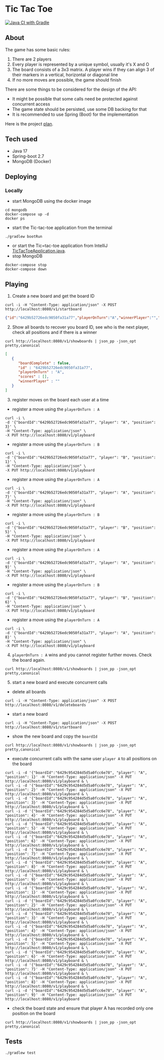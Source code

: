 # Tic Tac Toe

[![Java CI with Gradle](https://github.com/felipegutierrez/tic-tac-toe/actions/workflows/gradle.yml/badge.svg)](https://github.com/felipegutierrez/tic-tac-toe/actions/workflows/gradle.yml)

## About
The game has some basic rules:
1. There are 2 players
2. Every player is represented by a unique symbol, usually it's X and O
3. The board consists of a 3x3 matrix. A player wins if they can align 3 of their markers in a vertical, horizontal or diagonal line
4. If no more moves are possible, the game should finish

There are some things to be considered for the design of the API:
* It might be possible that some calls need be protected against concurrent access 
* The game state should be persisted, use some DB backing for that 
* It is recommended to use Spring (Boot) for the implementation

Here is the project [plan](plan.md).

## Tech used
* Java 17
* Spring-boot 2.7
* MongoDB (Docker)

## Deploying
### Locally
* start MongoDB using the docker image
```
cd mongodb
docker-compose up -d
docker ps
```
* start the Tic-tac-toe application from the terminal
```
./gradlew bootRun
```
* or start the Tic=tac-toe application from IntelliJ [TicTacToeApplication.java](src/main/java/com/adsquare/tictactoe/TicTacToeApplication.java).
* stop MongoDB
```
docker-compose stop
docker-compose down
```

## Playing
1. Create a new board and get the board ID
```shell
curl -i -H "Content-Type: application/json" -X POST http://localhost:8080/v1/startboard
```
```json
{"id":"6429b52726edc9050fa31a77","playerOnTurn":"A","winnerPlayer":"","boardComplete":false,"scores":[]}
```
2. Show all boards to recover you board ID, see who is the next player, check all positions and if there is a winner
```shell
curl http://localhost:8080/v1/showboards | json_pp -json_opt pretty,canonical
```
```json
[
   {
      "boardComplete" : false,
      "id" : "6429b52726edc9050fa31a77",
      "playerOnTurn" : "A",
      "scores" : [],
      "winnerPlayer" : ""
   }
]
```
3. register moves on the board each user at a time
* register a move using the `playerOnTurn : A`
```shell
curl -i \
-d '{"boardId":"6429b52726edc9050fa31a77", "player": "A", "position": 3}' \
-H "Content-Type: application/json" \
-X PUT http://localhost:8080/v1/playboard
```
* register a move using the `playerOnTurn : B`
```shell
curl -i \
-d '{"boardId":"6429b52726edc9050fa31a77", "player": "B", "position": 1}' \
-H "Content-Type: application/json" \
-X PUT http://localhost:8080/v1/playboard
```
* register a move using the `playerOnTurn : A`
```shell
curl -i \
-d '{"boardId":"6429b52726edc9050fa31a77", "player": "A", "position": 7}' \
-H "Content-Type: application/json" \
-X PUT http://localhost:8080/v1/playboard
```
* register a move using the `playerOnTurn : B`
```shell
curl -i \
-d '{"boardId":"6429b52726edc9050fa31a77", "player": "B", "position": 5}' \
-H "Content-Type: application/json" \
-X PUT http://localhost:8080/v1/playboard
```
* register a move using the `playerOnTurn : A`
```shell
curl -i \
-d '{"boardId":"6429b52726edc9050fa31a77", "player": "A", "position": 9}' \
-H "Content-Type: application/json" \
-X PUT http://localhost:8080/v1/playboard
```
* register a move using the `playerOnTurn : B`
```shell
curl -i \
-d '{"boardId":"6429b52726edc9050fa31a77", "player": "B", "position": 6}' \
-H "Content-Type: application/json" \
-X PUT http://localhost:8080/v1/playboard
```
* register a move using the `playerOnTurn : A`
```shell
curl -i \
-d '{"boardId":"6429b52726edc9050fa31a77", "player": "A", "position": 8}' \
-H "Content-Type: application/json" \
-X PUT http://localhost:8080/v1/playboard
```
4. `playerOnTurn : A` wins and you cannot register further moves. Check the board again.
```shell
curl http://localhost:8080/v1/showboards | json_pp -json_opt pretty,canonical
```
5. start a new board and execute concurrent calls
* delete all boards
```shell
curl -i -H "Content-Type: application/json" -X POST http://localhost:8080/v1/deleteboards
```
* start a new board
```shell
curl -i -H "Content-Type: application/json" -X POST http://localhost:8080/v1/startboard
```
* show the new board and copy the `boardId`
```shell
curl http://localhost:8080/v1/showboards | json_pp -json_opt pretty,canonical
```
* execute concurrent calls with the same user `player A` to all positions on the board
```shell
curl -i -d '{"boardId":"6429c954284d5d5a0fcc6e78", "player": "A", "position": 1}' -H "Content-Type: application/json" -X PUT http://localhost:8080/v1/playboard & \
curl -i -d '{"boardId":"6429c954284d5d5a0fcc6e78", "player": "A", "position": 2}' -H "Content-Type: application/json" -X PUT http://localhost:8080/v1/playboard & \
curl -i -d '{"boardId":"6429c954284d5d5a0fcc6e78", "player": "A", "position": 3}' -H "Content-Type: application/json" -X PUT http://localhost:8080/v1/playboard & \
curl -i -d '{"boardId":"6429c954284d5d5a0fcc6e78", "player": "A", "position": 4}' -H "Content-Type: application/json" -X PUT http://localhost:8080/v1/playboard & \
curl -i -d '{"boardId":"6429c954284d5d5a0fcc6e78", "player": "A", "position": 5}' -H "Content-Type: application/json" -X PUT http://localhost:8080/v1/playboard & \
curl -i -d '{"boardId":"6429c954284d5d5a0fcc6e78", "player": "A", "position": 6}' -H "Content-Type: application/json" -X PUT http://localhost:8080/v1/playboard & \
curl -i -d '{"boardId":"6429c954284d5d5a0fcc6e78", "player": "A", "position": 7}' -H "Content-Type: application/json" -X PUT http://localhost:8080/v1/playboard & \
curl -i -d '{"boardId":"6429c954284d5d5a0fcc6e78", "player": "A", "position": 8}' -H "Content-Type: application/json" -X PUT http://localhost:8080/v1/playboard & \
curl -i -d '{"boardId":"6429c954284d5d5a0fcc6e78", "player": "A", "position": 9}' -H "Content-Type: application/json" -X PUT http://localhost:8080/v1/playboard & \
curl -i -d '{"boardId":"6429c954284d5d5a0fcc6e78", "player": "A", "position": 1}' -H "Content-Type: application/json" -X PUT http://localhost:8080/v1/playboard & \
curl -i -d '{"boardId":"6429c954284d5d5a0fcc6e78", "player": "A", "position": 2}' -H "Content-Type: application/json" -X PUT http://localhost:8080/v1/playboard & \
curl -i -d '{"boardId":"6429c954284d5d5a0fcc6e78", "player": "A", "position": 3}' -H "Content-Type: application/json" -X PUT http://localhost:8080/v1/playboard & \
curl -i -d '{"boardId":"6429c954284d5d5a0fcc6e78", "player": "A", "position": 4}' -H "Content-Type: application/json" -X PUT http://localhost:8080/v1/playboard & \
curl -i -d '{"boardId":"6429c954284d5d5a0fcc6e78", "player": "A", "position": 5}' -H "Content-Type: application/json" -X PUT http://localhost:8080/v1/playboard & \
curl -i -d '{"boardId":"6429c954284d5d5a0fcc6e78", "player": "A", "position": 6}' -H "Content-Type: application/json" -X PUT http://localhost:8080/v1/playboard & \
curl -i -d '{"boardId":"6429c954284d5d5a0fcc6e78", "player": "A", "position": 7}' -H "Content-Type: application/json" -X PUT http://localhost:8080/v1/playboard & \
curl -i -d '{"boardId":"6429c954284d5d5a0fcc6e78", "player": "A", "position": 8}' -H "Content-Type: application/json" -X PUT http://localhost:8080/v1/playboard & \
curl -i -d '{"boardId":"6429c954284d5d5a0fcc6e78", "player": "A", "position": 9}' -H "Content-Type: application/json" -X PUT http://localhost:8080/v1/playboard
```
* check the board state and ensure that player A has recorded only one position on the board
```shell
curl http://localhost:8080/v1/showboards | json_pp -json_opt pretty,canonical
```
## Tests
```shell
./gradlew test
```


